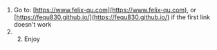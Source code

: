 1. Go to: [https://www.felix-qu.com](https://www.felix-qu.com), or [https://fequ830.github.io/](https://fequ830.github.io/) if the first link doesn't work
2. 2. Enjoy

